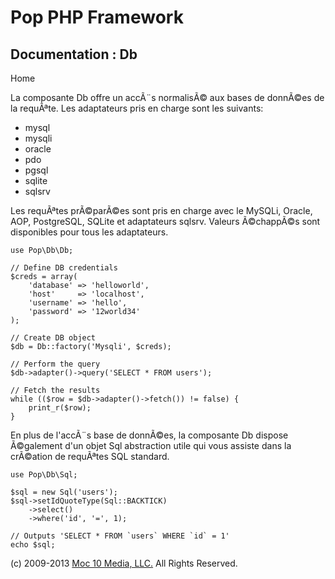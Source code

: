 Pop PHP Framework
=================

Documentation : Db
------------------

Home

La composante Db offre un accÃ¨s normalisÃ© aux bases de donnÃ©es de la
requÃªte. Les adaptateurs pris en charge sont les suivants:

-   mysql
-   mysqli
-   oracle
-   pdo
-   pgsql
-   sqlite
-   sqlsrv

Les requÃªtes prÃ©parÃ©es sont pris en charge avec le MySQLi, Oracle,
AOP, PostgreSQL, SQLite et adaptateurs sqlsrv. Valeurs Ã©chappÃ©s sont
disponibles pour tous les adaptateurs.

    use Pop\Db\Db;

    // Define DB credentials
    $creds = array(
        'database' => 'helloworld',
        'host'     => 'localhost',
        'username' => 'hello',
        'password' => '12world34'
    );

    // Create DB object
    $db = Db::factory('Mysqli', $creds);

    // Perform the query
    $db->adapter()->query('SELECT * FROM users');

    // Fetch the results
    while (($row = $db->adapter()->fetch()) != false) {
        print_r($row);
    }

En plus de l'accÃ¨s base de donnÃ©es, la composante Db dispose
Ã©galement d'un objet Sql abstraction utile qui vous assiste dans la
crÃ©ation de requÃªtes SQL standard.

    use Pop\Db\Sql;

    $sql = new Sql('users');
    $sql->setIdQuoteType(Sql::BACKTICK)
        ->select()
        ->where('id', '=', 1);

    // Outputs 'SELECT * FROM `users` WHERE `id` = 1'
    echo $sql;

\(c) 2009-2013 [Moc 10 Media, LLC.](http://www.moc10media.com) All
Rights Reserved.
